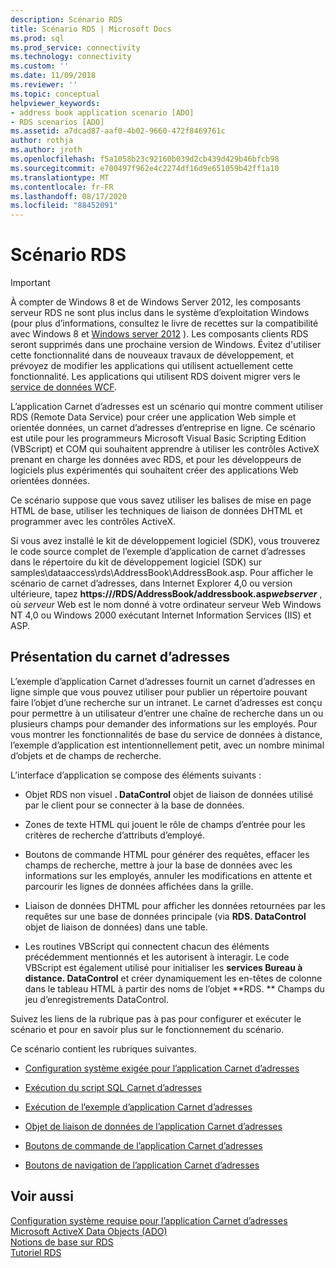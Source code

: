 ```yaml
---
description: Scénario RDS
title: Scénario RDS | Microsoft Docs
ms.prod: sql
ms.prod_service: connectivity
ms.technology: connectivity
ms.custom: ''
ms.date: 11/09/2018
ms.reviewer: ''
ms.topic: conceptual
helpviewer_keywords:
- address book application scenario [ADO]
- RDS scenarios [ADO]
ms.assetid: a7dcad87-aaf0-4b02-9660-472f8469761c
author: rothja
ms.author: jroth
ms.openlocfilehash: f5a1058b23c92160b039d2cb439d429b46bfcb98
ms.sourcegitcommit: e700497f962e4c2274df16d9e651059b42ff1a10
ms.translationtype: MT
ms.contentlocale: fr-FR
ms.lasthandoff: 08/17/2020
ms.locfileid: "88452091"
---
```

# <a name="rds-scenario"></a>Scénario RDS
> [!IMPORTANT]
>  À compter de Windows 8 et de Windows Server 2012, les composants serveur RDS ne sont plus inclus dans le système d’exploitation Windows (pour plus d’informations, consultez le livre de recettes sur la compatibilité avec Windows 8 et [Windows server 2012](https://www.microsoft.com/download/details.aspx?id=27416) ). Les composants clients RDS seront supprimés dans une prochaine version de Windows. Évitez d'utiliser cette fonctionnalité dans de nouveaux travaux de développement, et prévoyez de modifier les applications qui utilisent actuellement cette fonctionnalité. Les applications qui utilisent RDS doivent migrer vers le [service de données WCF](https://go.microsoft.com/fwlink/?LinkId=199565).  
  
 L’application Carnet d’adresses est un scénario qui montre comment utiliser RDS (Remote Data Service) pour créer une application Web simple et orientée données, un carnet d’adresses d’entreprise en ligne. Ce scénario est utile pour les programmeurs Microsoft Visual Basic Scripting Edition (VBScript) et COM qui souhaitent apprendre à utiliser les contrôles ActiveX prenant en charge les données avec RDS, et pour les développeurs de logiciels plus expérimentés qui souhaitent créer des applications Web orientées données.  
  
 Ce scénario suppose que vous savez utiliser les balises de mise en page HTML de base, utiliser les techniques de liaison de données DHTML et programmer avec les contrôles ActiveX.  
  
 Si vous avez installé le kit de développement logiciel (SDK), vous trouverez le code source complet de l’exemple d’application de carnet d’adresses dans le répertoire du kit de développement logiciel (SDK) sur samples\dataaccess\rds\AddressBook\AddressBook.asp. Pour afficher le scénario de carnet d’adresses, dans Internet Explorer 4,0 ou version ultérieure, tapez **https:///RDS/AddressBook/addressbook.asp*webserver*** , où *serveur* Web est le nom donné à votre ordinateur serveur Web Windows NT 4,0 ou Windows 2000 exécutant Internet Information Services (IIS) et ASP.  
  
## <a name="introduction-to-address-book"></a>Présentation du carnet d’adresses  
 L’exemple d’application Carnet d’adresses fournit un carnet d’adresses en ligne simple que vous pouvez utiliser pour publier un répertoire pouvant faire l’objet d’une recherche sur un intranet. Le carnet d’adresses est conçu pour permettre à un utilisateur d’entrer une chaîne de recherche dans un ou plusieurs champs pour demander des informations sur les employés. Pour vous montrer les fonctionnalités de base du service de données à distance, l’exemple d’application est intentionnellement petit, avec un nombre minimal d’objets et de champs de recherche.  
  
 L’interface d’application se compose des éléments suivants :  
  
-   Objet RDS non visuel **. DataControl** objet de liaison de données utilisé par le client pour se connecter à la base de données.  
  
-   Zones de texte HTML qui jouent le rôle de champs d’entrée pour les critères de recherche d’attributs d’employé.  
  
-   Boutons de commande HTML pour générer des requêtes, effacer les champs de recherche, mettre à jour la base de données avec les informations sur les employés, annuler les modifications en attente et parcourir les lignes de données affichées dans la grille.  
  
-   Liaison de données DHTML pour afficher les données retournées par les requêtes sur une base de données principale (via **RDS. DataControl** objet de liaison de données) dans une table.  
  
-   Les routines VBScript qui connectent chacun des éléments précédemment mentionnés et les autorisent à interagir. Le code VBScript est également utilisé pour initialiser les **services Bureau à distance. DataControl** et créer dynamiquement les en-têtes de colonne dans le tableau HTML à partir des noms de l’objet **RDS. ** Champs du jeu d’enregistrements DataControl.  
  
 Suivez les liens de la rubrique pas à pas pour configurer et exécuter le scénario et pour en savoir plus sur le fonctionnement du scénario.  
  
 Ce scénario contient les rubriques suivantes.  
  
-   [Configuration système exigée pour l’application Carnet d’adresses](../../../ado/guide/remote-data-service/system-requirements-for-the-address-book-application.md)  
  
-   [Exécution du script SQL Carnet d’adresses](../../../ado/guide/remote-data-service/running-the-address-book-sql-script.md)  
  
-   [Exécution de l’exemple d’application Carnet d’adresses](../../../ado/guide/remote-data-service/running-the-address-book-sample-application.md)  
  
-   [Objet de liaison de données de l’application Carnet d’adresses](../../../ado/guide/remote-data-service/address-book-data-binding-object.md)  
  
-   [Boutons de commande de l’application Carnet d’adresses](../../../ado/guide/remote-data-service/address-book-command-buttons.md)  
  
-   [Boutons de navigation de l’application Carnet d’adresses](../../../ado/guide/remote-data-service/address-book-navigation-buttons.md)  
  
## <a name="see-also"></a>Voir aussi  
 [Configuration système requise pour l’application Carnet d’adresses](../../../ado/guide/remote-data-service/system-requirements-for-the-address-book-application.md)   
 [Microsoft ActiveX Data Objects (ADO)](../../../ado/microsoft-activex-data-objects-ado.md)   
 [Notions de base sur RDS](../../../ado/guide/remote-data-service/rds-fundamentals.md)   
 [Tutoriel RDS](../../../ado/guide/remote-data-service/rds-tutorial.md)



